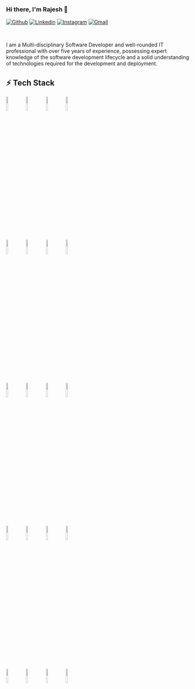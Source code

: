 ### Hi there, I'm Rajesh 👋

<!-- Your badges
You can use the website to generate badges: https://shields.io/
-->

[![Github](https://img.shields.io/badge/-Github-000?style=flat&logo=Github&logoColor=white)](https://github.com/incrajesh)
[![Linkedin](https://img.shields.io/badge/-LinkedIn-blue?style=flat&logo=Linkedin&logoColor=white)](https://www.linkedin.com/in/rajesh-parmar/)
[![Instagram](https://img.shields.io/badge/-Instagram-c13584?style=flat&labelColor=c13584&logo=instagram&logoColor=white)](https://www.instagram.com/rajeshparmarofficial/)
[![Gmail](https://img.shields.io/badge/-Gmail-c14438?style=flat&logo=Gmail&logoColor=white)](mailto:rdparmar14@gmail.com)

&nbsp;
<!--
**incrajesh/incrajesh** is a ✨ _special_ ✨ repository because its `README.md` (this file) appears on your GitHub profile.
Here are some ideas to get you started:

- 🔭 I’m currently working on ...
- 🌱 I’m currently learning ...
- 👯 I’m looking to collaborate on ...
- 🤔 I’m looking for help with ...
- 💬 Ask me about ...
- 📫 How to reach me: ...
- 😄 Pronouns: ...
- ⚡ Fun fact: ...
-->

I am a Multi-disciplinary Software Developer and well-rounded IT professional with over five years of experience, possessing expert knowledge of the software development lifecycle and a solid understanding of technologies required for the development and deployment.


## ⚡ Tech Stack 

<code><img width="10%" src="https://www.vectorlogo.zone/logos/php/php-ar21.svg"></code>
  <code><img width="10%" src="https://www.vectorlogo.zone/logos/javascript/javascript-ar21.svg"></code>
  <code><img width="10%" src="https://www.vectorlogo.zone/logos/nodejs/nodejs-ar21.svg"></code>
  <code><img width="10%" src="https://www.vectorlogo.zone/logos/reactjs/reactjs-ar21.svg"></code>
  <br />
 <code><img width="10%" src="https://www.vectorlogo.zone/logos/laravel/laravel-ar21.svg"></code>
  <code><img width="10%" src="https://www.vectorlogo.zone/logos/expressjs/expressjs-ar21.svg"></code>
  <code><img width="10%" src="https://www.vectorlogo.zone/logos/jquery/jquery-ar21.svg"></code>
  <code><img width="10%" src="https://www.vectorlogo.zone/logos/mysql/mysql-ar21.svg"></code>
   <br />
 <code><img width="10%" src="https://www.vectorlogo.zone/logos/postgresql/postgresql-ar21.svg"></code>
  <code><img width="10%" src="https://www.vectorlogo.zone/logos/mongodb/mongodb-ar21.svg"></code>
  <code><img width="10%" src="https://www.vectorlogo.zone/logos/w3_html5/w3_html5-ar21.svg"></code>
  <code><img width="10%" src="https://www.vectorlogo.zone/logos/getbootstrap/getbootstrap-ar21.svg"></code>
    <br />
     <code><img width="10%" src="https://www.vectorlogo.zone/logos/amazon_aws/amazon_aws-ar21.svg"></code>
     <code><img width="10%" src="https://www.vectorlogo.zone/logos/google_cloud/google_cloud-ar21.svg"></code>
     <code><img width="10%" src="https://www.vectorlogo.zone/logos/twilio/twilio-ar21.svg"></code>
     <code><img width="10%" src="https://www.vectorlogo.zone/logos/jestjsio/jestjsio-ar21.svg"></code>
     <br />
     <code><img width="10%" src="https://www.vectorlogo.zone/logos/nginx/nginx-ar21.svg"></code>
     <code><img width="10%" src="https://www.vectorlogo.zone/logos/apache/apache-ar21.svg"></code>
 <code><img width="10%" src="https://www.vectorlogo.zone/logos/paypal/paypal-ar21.svg"></code>
  <code><img width="10%" src="https://www.vectorlogo.zone/logos/stripe/stripe-ar21.svg"></code>
